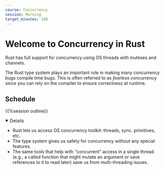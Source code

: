 ```yaml
---
course: Concurrency
session: Morning
target_minutes: 180
---
```


# Welcome to Concurrency in Rust

Rust has full support for concurrency using OS threads with mutexes and
channels.

The Rust type system plays an important role in making many concurrency bugs
compile time bugs. This is often referred to as _fearless concurrency_ since you
can rely on the compiler to ensure correctness at runtime.

## Schedule

{{%session outline}}

<details open='true'>

- Rust lets us access OS concurrency toolkit: threads, sync. primitives, etc.
- The type system gives us safety for concurrency without any special features.
- The same tools that help with "concurrent" access in a single thread (e.g., a
  called function that might mutate an argument or save references to it to read
  later) save us from multi-threading issues.

</details>
